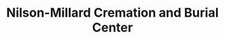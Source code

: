---
title: "Nilson-Millard Cremation and Burial Center"
url: /columbia/nilson-millard-cremation-and-burial-center/
shop: funeral directors
---
